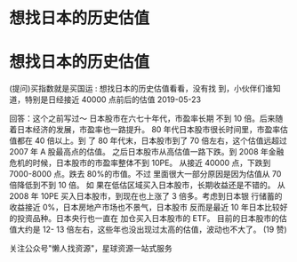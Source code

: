 # 想找日本的历史估值

# 想找日本的历史估值

(提问)买指数就是买国运 : 想找日本的历史估值看看，没有找 到，小伙伴们谁知道，特别是日经接近 40000 点前后的估值 2019-05-23

回答：这个之前写过～ 日本股市在六七十年代，市盈率长期 不到 10 倍。后来随着日本经济的发展，市盈率也一路提升。 80 年代日本股市很长时间里，市盈率估值都在 40 倍以上。到 了 80 年代末，日本股市到了 70 倍左右，这个估值远超过 2007 年 A 股最高点的估值。 之后日本股市从高估值一路下跌。到 2008 年金融危机的时候，日本股市的市盈率整体不到 10PE。 从接近 40000 点，下跌到 7000-8000 点。跌去 80%的市值。不过 里面很大一部分原因是因为估值从 70 倍降低到不到 10 倍。 如 果在低估区域买入日本股市，长期收益还是不错的。 从 2008 年 10PE 买入日本股市，到现在也上涨了 3 倍多。考虑到日本银 行储蓄的收益接近 0%，日本房地产市场也不景气，日本股市 反而是最近 10 年日本比较好的投资品种。日本央行也一直在 加仓买入日本股市的 ETF。 目前的日本股市的估值大约是 12- 13 倍左右，这些年也没出现过太高的估值，波动也不大了。 (19 赞)

关注公众号"懒人找资源"，星球资源一站式服务